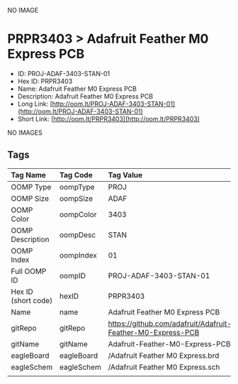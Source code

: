 


  
NO IMAGE  
# PRPR3403 > Adafruit Feather M0 Express PCB

- ID: PROJ-ADAF-3403-STAN-01
- Hex ID: PRPR3403
- Name: Adafruit Feather M0 Express PCB
- Description: Adafruit Feather M0 Express PCB
- Long Link: [http://oom.lt/PROJ-ADAF-3403-STAN-01](http://oom.lt/PROJ-ADAF-3403-STAN-01)
- Short Link: [http://oom.lt/PRPR3403](http://oom.lt/PRPR3403)
  
NO IMAGES  
## Tags
  

|Tag Name|Tag Code|Tag Value|
| :--- | :--- | :--- |
|OOMP Type|oompType|PROJ|
|OOMP Size|oompSize|ADAF|
|OOMP Color|oompColor|3403|
|OOMP Description|oompDesc|STAN|
|OOMP Index|oompIndex|01|
|Full OOMP ID|oompID|PROJ-ADAF-3403-STAN-01|
|Hex ID (short code)|hexID|PRPR3403|
|Name|name|Adafruit Feather M0 Express PCB|
|gitRepo|gitRepo|https://github.com/adafruit/Adafruit-Feather-M0-Express-PCB|
|gitName|gitName|Adafruit-Feather-M0-Express-PCB|
|eagleBoard|eagleBoard|/Adafruit Feather M0 Express.brd|
|eagleSchem|eagleSchem|/Adafruit Feather M0 Express.sch|
||||
